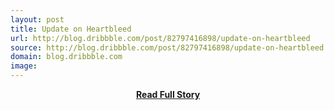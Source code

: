 ```yaml
---
layout: post
title: Update on Heartbleed
url: http://blog.dribbble.com/post/82797416898/update-on-heartbleed
source: http://blog.dribbble.com/post/82797416898/update-on-heartbleed
domain: blog.dribbble.com
image: 
---
```


<p></p>
<center><p><a href="http://blog.dribbble.com/post/82797416898/update-on-heartbleed" style='padding:25px; font-sze:18px; font-weight: bold;'>Read Full Story</a></p></center>
